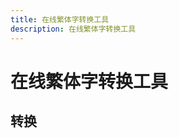 ```yaml
---
title: 在线繁体字转换工具
description: 在线繁体字转换工具
---
```


<script setup>
import Simple2traditional from '../components/simple2traditional.vue'
import { appName } from '../constants'
</script>

# 在线繁体字转换工具

## 转换

<Simple2traditional />
